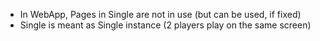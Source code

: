 - In WebApp, Pages in Single are not in use (but can be used, if fixed)
- Single is meant as Single instance (2 players play on the same screen)